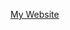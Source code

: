 
<html>
<body>

<p><a href="https://sahil1510s.github.io/mpro/index.html"> My Website </a></p>

</body>
</html>


